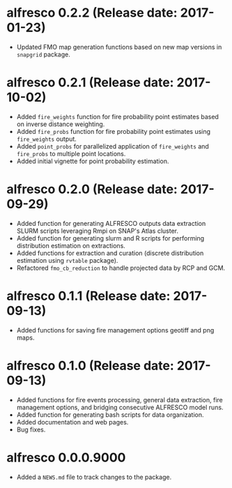 # alfresco 0.2.2 (Release date: 2017-01-23)

* Updated FMO map generation functions based on new map versions in `snapgrid` package.

# alfresco 0.2.1 (Release date: 2017-10-02)

* Added `fire_weights` function for fire probability point estimates based on inverse distance weighting.
* Added `fire_probs` function for fire probability point estimates using `fire_weights` output.
* Added `point_probs` for parallelized application of `fire_weights` and `fire_probs` to multiple point locations.
* Added initial vignette for point probability estimation.

# alfresco 0.2.0 (Release date: 2017-09-29)

* Added function for generating ALFRESCO outputs data extraction SLURM scripts leveraging Rmpi on SNAP's Atlas cluster.
* Added function for generating slurm and R scripts for performing distribution estimation on extractions.
* Added functions for extraction and curation (discrete distribution estimation using `rvtable` package).
* Refactored `fmo_cb_reduction` to handle projected data by RCP and GCM.

# alfresco 0.1.1 (Release date: 2017-09-13)

* Added functions for saving fire management options geotiff and png maps.

# alfresco 0.1.0 (Release date: 2017-09-13)

* Added functions for fire events processing, general data extraction, fire management options, and bridging consecutive ALFRESCO model runs.
* Added function for generating bash scripts for data organization.
* Added documentation and web pages.
* Bug fixes.

# alfresco 0.0.0.9000

* Added a `NEWS.md` file to track changes to the package.
